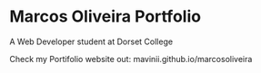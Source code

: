# Marcos Oliveira Portfolio
A Web Developer student at Dorset College

Check my Portifolio website out: mavinii.github.io/marcosoliveira
